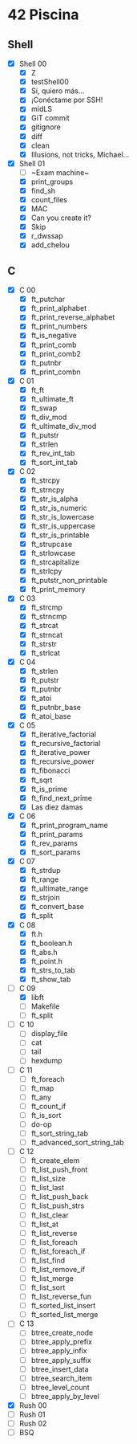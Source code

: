 # 42 Piscina

## Shell

- [x] Shell 00
	- [x] Z
	- [x] testShell00
	- [x] Sí, quiero más...
	- [x] ¡Conéctame por SSH!
	- [x] midLS
	- [x] GiT commit
	- [x] gitignore
	- [x] diff
	- [x] clean
	- [x] Illusions, not tricks, Michael...
- [x] Shell 01
	- [ ] ~Exam machine~
	- [x] print_groups
	- [x] find_sh
	- [x] count_files
	- [x] MAC
	- [x] Can you create it?
	- [x] Skip
	- [x] r_dwssap
	- [x] add_chelou

## C

- [x] C 00
	- [x] ft_putchar
	- [x] ft_print_alphabet
	- [x] ft_print_reverse_alphabet
	- [x] ft_print_numbers
	- [x] ft_is_negative
	- [x] ft_print_comb
	- [x] ft_print_comb2
	- [x] ft_putnbr
	- [x] ft_print_combn
- [x] C 01
	- [x] ft_ft
	- [x] ft_ultimate_ft
	- [x] ft_swap
	- [x] ft_div_mod
	- [x] ft_ultimate_div_mod
	- [x] ft_putstr
	- [x] ft_strlen
	- [x] ft_rev_int_tab
	- [x] ft_sort_int_tab
- [x] C 02
	- [x] ft_strcpy
	- [x] ft_strncpy
	- [x] ft_str_is_alpha
	- [x] ft_str_is_numeric
	- [x] ft_str_is_lowercase
	- [x] ft_str_is_uppercase
	- [x] ft_str_is_printable
	- [x] ft_strupcase
	- [x] ft_strlowcase
	- [x] ft_strcapitalize
	- [x] ft_strlcpy
	- [x] ft_putstr_non_printable
	- [x] ft_print_memory
- [x] C 03
	- [x] ft_strcmp
	- [x] ft_strncmp
	- [x] ft_strcat
	- [x] ft_strncat
	- [x] ft_strstr
	- [x] ft_strlcat
- [x] C 04
	- [x] ft_strlen
	- [x] ft_putstr
	- [x] ft_putnbr
	- [x] ft_atoi
	- [x] ft_putnbr_base
	- [x] ft_atoi_base
- [x] C 05
	- [x] ft_iterative_factorial
	- [x] ft_recursive_factorial
	- [x] ft_iterative_power
	- [x] ft_recursive_power
	- [x] ft_fibonacci
	- [x] ft_sqrt
	- [x] ft_is_prime
	- [x] ft_find_next_prime
	- [x] Las diez damas
- [x] C 06
	- [x] ft_print_program_name
	- [x] ft_print_params
	- [x] ft_rev_params
	- [x] ft_sort_params
- [x] C 07
	- [x] ft_strdup
	- [x] ft_range
	- [x] ft_ultimate_range
	- [x] ft_strjoin
	- [x] ft_convert_base
	- [x] ft_split
- [x] C 08
	- [x] ft.h
	- [x] ft_boolean.h
	- [x] ft_abs.h
	- [x] ft_point.h
	- [x] ft_strs_to_tab
	- [x] ft_show_tab
- [ ] C 09
	- [x] libft
	- [ ] Makefile
	- [ ] ft_split
- [ ] C 10
	- [ ] display_file
	- [ ] cat
	- [ ] tail
	- [ ] hexdump
- [ ] C 11
	- [ ] ft_foreach
	- [ ] ft_map
	- [ ] ft_any
	- [ ] ft_count_if
	- [ ] ft_is_sort
	- [ ] do-op
	- [ ] ft_sort_string_tab
	- [ ] ft_advanced_sort_string_tab
- [ ] C 12
	- [ ] ft_create_elem
	- [ ] ft_list_push_front
	- [ ] ft_list_size
	- [ ] ft_list_last
	- [ ] ft_list_push_back
	- [ ] ft_list_push_strs
	- [ ] ft_list_clear
	- [ ] ft_list_at
	- [ ] ft_list_reverse
	- [ ] ft_list_foreach
	- [ ] ft_list_foreach_if
	- [ ] ft_list_find
	- [ ] ft_list_remove_if
	- [ ] ft_list_merge
	- [ ] ft_list_sort
	- [ ] ft_list_reverse_fun
	- [ ] ft_sorted_list_insert
	- [ ] ft_sorted_list_merge
- [ ] C 13
	- [ ] btree_create_node
	- [ ] btree_apply_prefix
	- [ ] btree_apply_infix
	- [ ] btree_apply_suffix
	- [ ] btree_insert_data
	- [ ] btree_search_item
	- [ ] btree_level_count
	- [ ] btree_apply_by_level
- [x] Rush 00
- [ ] Rush 01
- [ ] Rush 02
- [ ] BSQ
